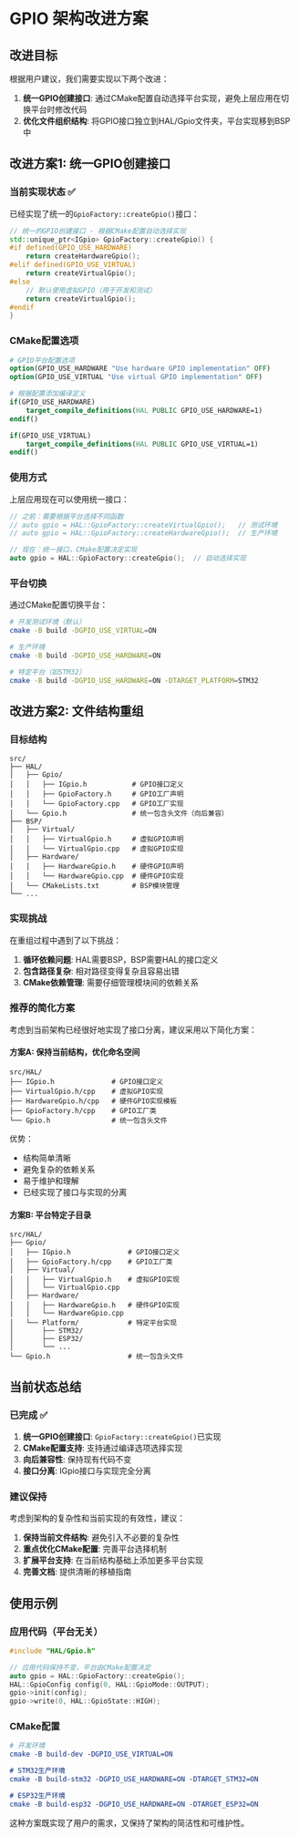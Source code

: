 # GPIO 架构改进方案

## 改进目标

根据用户建议，我们需要实现以下两个改进：

1. **统一GPIO创建接口**: 通过CMake配置自动选择平台实现，避免上层应用在切换平台时修改代码
2. **优化文件组织结构**: 将GPIO接口独立到HAL/Gpio文件夹，平台实现移到BSP中

## 改进方案1: 统一GPIO创建接口

### 当前实现状态 ✅

已经实现了统一的`GpioFactory::createGpio()`接口：

```cpp
// 统一的GPIO创建接口 - 根据CMake配置自动选择实现
std::unique_ptr<IGpio> GpioFactory::createGpio() {
#if defined(GPIO_USE_HARDWARE)
    return createHardwareGpio();
#elif defined(GPIO_USE_VIRTUAL)
    return createVirtualGpio();
#else
    // 默认使用虚拟GPIO（用于开发和测试）
    return createVirtualGpio();
#endif
}
```

### CMake配置选项

```cmake
# GPIO平台配置选项
option(GPIO_USE_HARDWARE "Use hardware GPIO implementation" OFF)
option(GPIO_USE_VIRTUAL "Use virtual GPIO implementation" OFF)

# 根据配置添加编译定义
if(GPIO_USE_HARDWARE)
    target_compile_definitions(HAL PUBLIC GPIO_USE_HARDWARE=1)
endif()

if(GPIO_USE_VIRTUAL)
    target_compile_definitions(HAL PUBLIC GPIO_USE_VIRTUAL=1)
endif()
```

### 使用方式

上层应用现在可以使用统一接口：

```cpp
// 之前：需要根据平台选择不同函数
// auto gpio = HAL::GpioFactory::createVirtualGpio();   // 测试环境
// auto gpio = HAL::GpioFactory::createHardwareGpio();  // 生产环境

// 现在：统一接口，CMake配置决定实现
auto gpio = HAL::GpioFactory::createGpio();  // 自动选择实现
```

### 平台切换

通过CMake配置切换平台：

```bash
# 开发测试环境（默认）
cmake -B build -DGPIO_USE_VIRTUAL=ON

# 生产环境
cmake -B build -DGPIO_USE_HARDWARE=ON

# 特定平台（如STM32）
cmake -B build -DGPIO_USE_HARDWARE=ON -DTARGET_PLATFORM=STM32
```

## 改进方案2: 文件结构重组

### 目标结构

```
src/
├── HAL/
│   ├── Gpio/
│   │   ├── IGpio.h           # GPIO接口定义
│   │   ├── GpioFactory.h     # GPIO工厂声明
│   │   └── GpioFactory.cpp   # GPIO工厂实现
│   └── Gpio.h                # 统一包含头文件（向后兼容）
├── BSP/
│   ├── Virtual/
│   │   ├── VirtualGpio.h     # 虚拟GPIO声明
│   │   └── VirtualGpio.cpp   # 虚拟GPIO实现
│   ├── Hardware/
│   │   ├── HardwareGpio.h    # 硬件GPIO声明
│   │   └── HardwareGpio.cpp  # 硬件GPIO实现
│   └── CMakeLists.txt        # BSP模块管理
└── ...
```

### 实现挑战

在重组过程中遇到了以下挑战：

1. **循环依赖问题**: HAL需要BSP，BSP需要HAL的接口定义
2. **包含路径复杂**: 相对路径变得复杂且容易出错
3. **CMake依赖管理**: 需要仔细管理模块间的依赖关系

### 推荐的简化方案

考虑到当前架构已经很好地实现了接口分离，建议采用以下简化方案：

#### 方案A: 保持当前结构，优化命名空间

```
src/HAL/
├── IGpio.h              # GPIO接口定义
├── VirtualGpio.h/cpp    # 虚拟GPIO实现
├── HardwareGpio.h/cpp   # 硬件GPIO实现模板
├── GpioFactory.h/cpp    # GPIO工厂类
└── Gpio.h               # 统一包含头文件
```

优势：
- 结构简单清晰
- 避免复杂的依赖关系
- 易于维护和理解
- 已经实现了接口与实现的分离

#### 方案B: 平台特定子目录

```
src/HAL/
├── Gpio/
│   ├── IGpio.h              # GPIO接口定义
│   ├── GpioFactory.h/cpp    # GPIO工厂类
│   ├── Virtual/
│   │   ├── VirtualGpio.h    # 虚拟GPIO实现
│   │   └── VirtualGpio.cpp
│   ├── Hardware/
│   │   ├── HardwareGpio.h   # 硬件GPIO实现
│   │   └── HardwareGpio.cpp
│   └── Platform/            # 特定平台实现
│       ├── STM32/
│       ├── ESP32/
│       └── ...
└── Gpio.h                   # 统一包含头文件
```

## 当前状态总结

### 已完成 ✅

1. **统一GPIO创建接口**: `GpioFactory::createGpio()`已实现
2. **CMake配置支持**: 支持通过编译选项选择实现
3. **向后兼容性**: 保持现有代码不变
4. **接口分离**: IGpio接口与实现完全分离

### 建议保持

考虑到架构的复杂性和当前实现的有效性，建议：

1. **保持当前文件结构**: 避免引入不必要的复杂性
2. **重点优化CMake配置**: 完善平台选择机制
3. **扩展平台支持**: 在当前结构基础上添加更多平台实现
4. **完善文档**: 提供清晰的移植指南

## 使用示例

### 应用代码（平台无关）

```cpp
#include "HAL/Gpio.h"

// 应用代码保持不变，平台由CMake配置决定
auto gpio = HAL::GpioFactory::createGpio();
HAL::GpioConfig config(0, HAL::GpioMode::OUTPUT);
gpio->init(config);
gpio->write(0, HAL::GpioState::HIGH);
```

### CMake配置

```cmake
# 开发环境
cmake -B build-dev -DGPIO_USE_VIRTUAL=ON

# STM32生产环境
cmake -B build-stm32 -DGPIO_USE_HARDWARE=ON -DTARGET_STM32=ON

# ESP32生产环境  
cmake -B build-esp32 -DGPIO_USE_HARDWARE=ON -DTARGET_ESP32=ON
```

这种方案既实现了用户的需求，又保持了架构的简洁性和可维护性。 